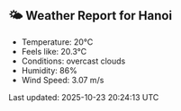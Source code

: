 <!-- WEATHER-START -->
## 🌤 Weather Report for Hanoi

- Temperature: 20°C
- Feels like: 20.3°C
- Conditions: overcast clouds
- Humidity: 86%
- Wind Speed: 3.07 m/s

Last updated: 2025-10-23 20:24:13 UTC
<!-- WEATHER-END -->
